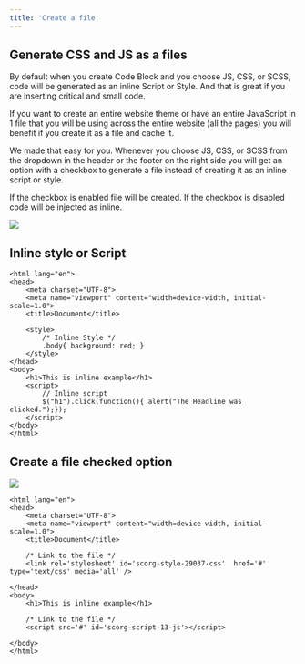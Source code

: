 ```yaml
---
title: 'Create a file'
---
```


## Generate CSS and JS as a files

By default when you create Code Block and you choose JS, CSS, or SCSS, code will be generated as an inline Script or Style. And that is great if you are inserting critical and small code.

If you want to create an entire website theme or have an entire JavaScript in 1 file that you will be using across the entire website (all the pages) you will benefit if you create it as a file and cache it.

We made that easy for you. Whenever you choose JS, CSS, or SCSS from the dropdown in the header or the footer on the right side you will get an option with a checkbox to generate a file instead of creating it as an inline script or style.

If the checkbox is enabled file will be created. If the checkbox is disabled code will be injected as inline.

![](https://docs.dplugins.com/wp-content/uploads/2021/11/Screenshot-2021-11-09-at-12.01.32.png)

## Inline style or Script

```
<html lang="en">
<head>
    <meta charset="UTF-8">
    <meta name="viewport" content="width=device-width, initial-scale=1.0">
    <title>Document</title>

    <style>
        /* Inline Style */
        .body{ background: red; }
    </style>
</head>
<body>
    <h1>This is inline example</h1>
    <script>
        // Inline script
        $("h1").click(function(){ alert("The Headline was clicked.");});
    </script>    
</body>
</html>
```

## Create a file checked option

![](https://docs.dplugins.com/wp-content/uploads/2021/11/Screenshot-2021-11-09-at-12.01.52.png)

```
<html lang="en">
<head>
    <meta charset="UTF-8">
    <meta name="viewport" content="width=device-width, initial-scale=1.0">
    <title>Document</title>
    
    /* Link to the file */
    <link rel='stylesheet' id='scorg-style-29037-css'  href='#' type='text/css' media='all' />

</head>
<body>
    <h1>This is inline example</h1>
    
    /* Link to the file */
    <script src='#' id='scorg-script-13-js'></script>

</body>
</html>
```